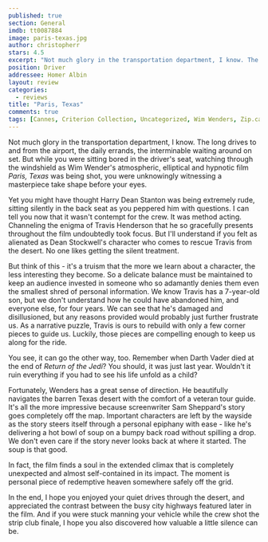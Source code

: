 ```yaml
---
published: true
section: General
imdb: tt0087884
image: paris-texas.jpg
author: christopherr
stars: 4.5
excerpt: "Not much glory in the transportation department, I know. The long drives to and from the airport, the daily errands, the interminable waiting around on set.&nbsp; But while you were sitting bored in the driver&rsquo;s seat, watching through the windshield as Wim Wender&rsquo;s atmospheric, elliptical and hypnotic film <em>Paris, Texas</em> was being shot, you were unknowingly witnessing a masterpiece take shape before your eyes."
position: Driver
addressee: Homer Albin
layout: review
categories:
  - reviews
title: "Paris, Texas"
comments: true
tags: [Cannes, Criterion Collection, Uncategorized, Wim Wenders, Zip.ca]
---
```

Not much glory in the transportation department, I know. The long drives to and from the airport, the daily errands, the interminable waiting around on set.  But while you were sitting bored in the driver's seat, watching through the windshield as Wim Wender's atmospheric, elliptical and hypnotic film _Paris, Texas_ was being shot, you were unknowingly witnessing a masterpiece take shape before your eyes. 

Yet you might have thought Harry Dean Stanton was being extremely rude, sitting silently in the back seat as you peppered him with questions. I can tell you now that it wasn't contempt for the crew. It was method acting. Channeling the enigma of Travis Henderson that he so gracefully presents throughout the film undoubtedly took focus. But I'll understand if you felt as alienated as Dean Stockwell's character who comes to rescue Travis from the desert. No one likes getting the silent treatment.

But think of this - it's a truism that the more we learn about a character, the less interesting they become. So a delicate balance must be maintained to keep an audience invested in someone who so adamantly denies them even the smallest shred of personal information. We know Travis has a 7-year-old son, but we don't understand how he could have abandoned him, and everyone else, for four years. We can see that he's damaged and disillusioned, but any reasons provided would probably just further frustrate us. As a narrative puzzle, Travis is ours to rebuild with only a few corner pieces to guide us. Luckily, those pieces are compelling enough to keep us along for the ride.

You see, it can go the other way, too. Remember when Darth Vader died at the end of _Return of the Jedi_?  You should, it was just last year. Wouldn't it ruin everything if you had to see his life unfold as a child?

Fortunately, Wenders has a great sense of direction. He beautifully navigates the barren Texas desert with the comfort of a veteran tour guide. It's all the more impressive because screenwriter Sam Sheppard's story goes completely off the map.  Important characters are left by the wayside as the story steers itself through a personal epiphany with ease - like he's delivering a hot bowl of soup on a bumpy back road without spilling a drop. We don't even care if the story never looks back at where it started. The soup is that good.

In fact, the film finds a soul in the extended climax that is completely unexpected and almost self-contained in its impact. The moment is personal piece of redemptive heaven somewhere safely off the grid.

In the end, I hope you enjoyed your quiet drives through the desert, and appreciated the contrast between the busy city highways featured later in the film. And if you were stuck manning your vehicle while the crew shot the strip club finale, I hope you also discovered how valuable a little silence can be.

